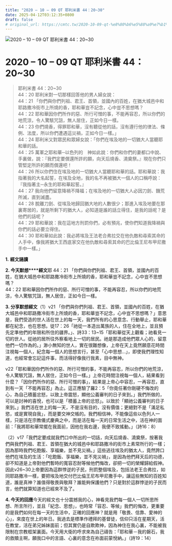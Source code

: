 ```yaml
---
title: "2020 – 10 – 09 QT 耶利米書 44：20~30"
date: 2025-04-12T03:12:35+0800
draft: false
# original_url: https://cmtc.tw/2020-10-09-qt-%e8%80%b6%e5%88%a9%e7%b1%b3%e6%9b%b8-44%ef%bc%9a2030
---
```


![2020 – 10 – 09 QT 耶利米書 44：20\~30](/images/qt.jpg   "2020 – 10 – 09 QT 耶利米書 44：20\~30")

# 2020 – 10 – 09 QT 耶利米書 44：20\~30

> 耶利米書 44：20\~30  
> 44：20 耶利米對一切那樣回答他的男人婦女說：  
> 44：21 「你們與你們列祖、君王、首領，並國內的百姓，在猶大城邑中和耶路撒冷街市上所燒的香，耶和華豈不記念，心中豈不思想嗎？  
> 44：22 耶和華因你們所作的惡、所行可憎的事，不能再容忍，所以你們的地荒涼，令人驚駭咒詛，無人居住，正如今日一樣。  
> 44：23 你們燒香，得罪耶和華，沒有聽從他的話，沒有遵行他的律法、條例、法度，所以你們遭遇這災禍，正如今日一樣。」  
> 44：24 耶利米又對眾民和眾婦女說：「你們在埃及地的一切猶大人當聽耶和華的話。  
> 44：25 萬軍之耶和華─以色列的　神如此說：你們和你們的妻都口中說、手裏做，說：『我們定要償還所許的願，向天后燒香、澆奠祭。』現在你們只管堅定所許的願而償還吧！  
> 44：26 所以你們住在埃及地的一切猶大人當聽耶和華的話。耶和華說：我指著我的大名起誓，在埃及全地，我的名不再被猶大一個人的口稱呼說：『我指著主─永生的耶和華起誓。』  
> 44：27 我向他們留意降禍不降福；在埃及地的一切猶大人必因刀劍、饑荒所滅，直到滅盡。  
> 44：28 脫離刀劍、從埃及地歸回猶大地的人數很少；那進入埃及地要在那裏寄居的，就是所剩下的猶大人，必知道是誰的話立得住，是我的話呢？是他們的話呢？  
> 44：29 耶和華說：我在這地方刑罰你們，必有預兆，使你們知道我降禍與你們的話必要立得住。  
> 44：30 耶和華如此說：我必將埃及王法老合弗拉交在他仇敵和尋索其命的人手中，像我將猶大王西底家交在他仇敵和尋索其命的巴比倫王尼布甲尼撒手中一樣。」

**1.** **經文誦讀**

**2. 今天默想****經文**耶 44：21 「你們與你們列祖、君王、首領，並國內的百姓，在猶大城邑中和耶路撒冷街市上所燒的香，耶和華豈不記念，心中豈不思想嗎？  
44：22 耶和華因你們所作的惡、所行可憎的事，不能再容忍，所以你們的地荒涼，令人驚駭咒詛，無人居住，正如今日一樣。

**3. 分享默想經文**（1）v21 「你們與你們列祖、君王、首領，並國內的百姓，在猶大城邑中和耶路撒冷街市上所燒的香，耶和華豈不記念，心中豈不思想嗎？」意思是，我們受造的世人活在世上的每一天，我們所有的心思意念、行動舉止，耶和華都在紀念，也在思想。徒17：26「祂從一本造出萬族的人，住在全地上，並且預先定準他們的年限和所住的疆界。」、詩33：13\~15「耶和華從天上觀看；祂看見一切的世人。從祂的居所往外察看地上一切的居民。祂是那造成他們眾人心的，留意他們一切作為的。」渺小無知的世人，實在很難想像，上帝在天上竟然願意花時間注視每一個人，紀念每一個人的思想言行，甚至「心中思想…」，即使我們理性知道，也經常會忘記這件事，而活得好像我行我素，目中無神。

v22「耶和華因你們所作的惡、所行可憎的事，不能再容忍，所以你們的地荒涼，令人驚駭咒詛，無人居住，正如今日一樣。」上帝花時間注視每一個人，結果看到什麼？「因你們所作的惡、所行可憎的事」，結果是上帝心中容忍，一再容忍，直到有一天「不能再容忍」為止。這正應驗了羅2：5「你竟任著你剛硬不悔改的心，為自己積蓄忿怒，以致上帝震怒，顯他公義審判的日子來到。」我們所做的，可以是討神的喜悅，也可以是「積蓄上帝的忿怒」。以致於「顯祂公義審判的日子來到。」我們活在世上的每一天，不是沒有目的，沒有價值；更絕對不是「滿足私慾，或是實現自我」，而是要交神交帳的。我們相信神，不能像這些以色列人一樣，只是活在宗教儀式慶典之中，而是活在每一天的日常生活之中，活在神的面前：「我將耶和華常擺在我面前，因他在我右邊，我便不致搖動。」（詩16：8）

（2）v17「我們定要成就我們口中所出的一切話，向天后燒香、澆奠祭，按著我們與我們列祖、君王、首領在猶大的城邑中和耶路撒冷的街市上素常所行的一樣；因為那時我們吃飽飯、享福樂，並不見災禍。」這些逃往埃及的猶太人，竟然誇口他們在埃及的生活：「吃飽飯、享福樂，並不見災禍」，是因為他們拜天后的功德，卻不知道是上帝對他們暫時的寬容忍耐等候他們悔改，卻把一切的榮耀歸給假神。因此v26\~30上帝要因為這群悖逆的子民，刑罰整個埃及，包括法老王合弗拉，如同耶路撒冷一樣，要把埃及地交付巴比倫王尼布甲尼撒手中，讓這些無知的百姓知道，誰是真神？誰值得敬畏與敬拜？誰能夠保護他們？只是對於這群悖逆的子民而言，他們就算知道也已經來不及了。

**4. 今天的回應**今天的經文也十分震撼我的心，神看見我們每一個人一切所思所想、所言所行，並且「紀念、思想」，也時常「容忍、等候」我們的悔改，更重要的是我們如何在每一天的生活中，正確的回應神？就是用「敬畏、信靠、愛神的心」，來度在世上的年日。我過去是標準作禮拜的基督徒，信仰只活在星期天，活在教堂，活在弟兄姊妹面前；但其實仍是自欺欺神，因為神住在我心裏，不能被我限制在宗教框架裏面。今天用大衛的呼求來為自己禱告：「耶和華－我的磐石，我的救贖主啊，願我口中的言語、心裏的意念在祢面前蒙悅納。」（詩19：14）